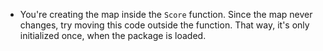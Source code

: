 - You're creating the map inside the `Score` function. Since the map never changes, try moving this code outside the function. That way, it's only initialized once, when the package is loaded.

